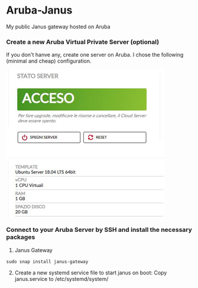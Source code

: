 # Aruba-Janus
My public Janus gateway hosted on Aruba

### Create a new Aruba Virtual Private Server (optional)

If you don't hanve any, create one server on Aruba. I chose the following (minimal and cheap) configuration. 

[![](https://github.com/guido57/Aruba-Janus/blob/master/Ubuntu%20Server.JPG)](https://github.com/guido57/Aruba-Janus/blob/master/Ubuntu%20Server.JPG)


### Connect to your Aruba Server by SSH and install the necessary packages

1. Janus Gateway 
```
sudo snap install janus-gateway
```

2. Create a new systemd service file to start janus on boot: Copy janus.service to /etc/systemd/system/

